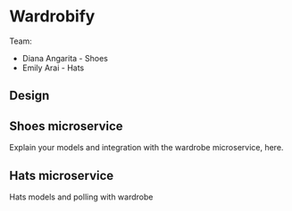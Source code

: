 # Wardrobify

Team:

* Diana Angarita - Shoes
* Emily Arai - Hats

## Design

## Shoes microservice

Explain your models and integration with the wardrobe
microservice, here.

## Hats microservice

Hats models and polling with wardrobe
